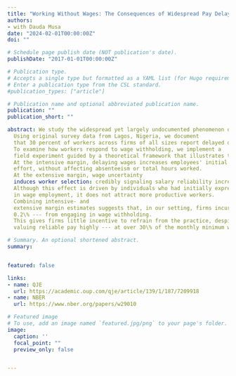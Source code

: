 ```yaml
---
title: "Working Without Wages: The Consequences of Widespread Pay Delays"
authors:
- with Dauda Musa
date: "2024-02-01T00:00:00Z"
doi: ""

# Schedule page publish date (NOT publication's date).
publishDate: "2017-01-01T00:00:00Z"

# Publication type.
# Accepts a single type but formatted as a YAML list (for Hugo requirements).
# Enter a publication type from the CSL standard.
#publication_types: ["article"]

# Publication name and optional abbreviated publication name.
publication: ""
publication_short: ""

abstract: We study the widespread yet largely undocumented phenomenon of wage withholding in low-income countries.
  Using original survey data from Lagos, Nigeria, we document 
  that 30 percent of workers across firms of all sizes report delayed or unpaid salaries. 
  To examine how workers respond to wage withholding, we implement a 
  field experiment guided by a theoretical framework that illustrates the trade-offs they face.
  At the intensive margin, delaying wages increases employees' initial 
  effort, without affecting absenteeism or total hours worked.
  At the extensive margin, wage uncertainty 
  induces worker selection: credibly signaling salary reliability increases job take-up by 25\%
  Although this effect is driven by individuals who had initially expressed no interest 
  in wage employment, it does not attract more productive workers.
  Combining intensive- and 
  extensive margin estimates suggests that, in our setting, firms incur minimal productivity losses --- about 
  0.2\% --- from engaging in wage withholding.
  This gives firms little incentive to refrain from the practice, despite workers 
  valuing reliable pay highly --- at over 30\% of the monthly minimum wage.

# Summary. An optional shortened abstract.
summary: 


featured: false

links:
- name: QJE
  url: https://academic.oup.com/qje/article/139/1/187/7209918
- name: NBER
  url: https://www.nber.org/papers/w29010

# Featured image
# To use, add an image named `featured.jpg/png` to your page's folder. 
image:
  caption: ''
  focal_point: ""
  preview_only: false


---
```




